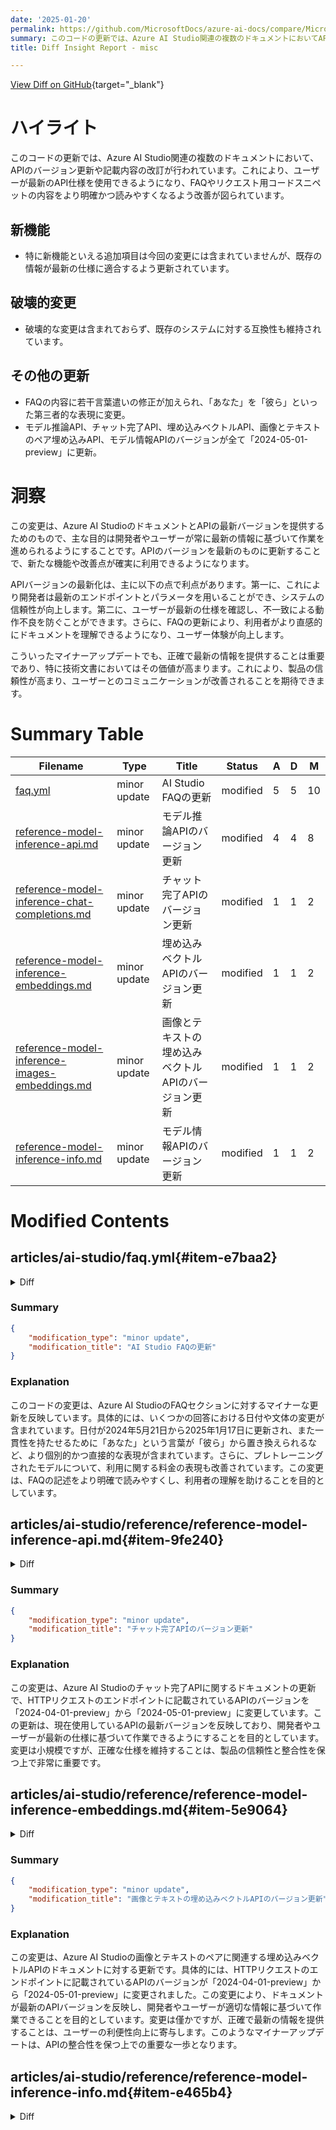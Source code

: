 ```yaml
---
date: '2025-01-20'
permalink: https://github.com/MicrosoftDocs/azure-ai-docs/compare/MicrosoftDocs:1d7cc3c...MicrosoftDocs:06d2c74
summary: このコードの更新では、Azure AI Studio関連の複数のドキュメントにおいてAPIのバージョン更新や記載内容の改訂が行われました。これにより、ユーザーは最新のAPI仕様を使用でき、FAQやリクエスト用コードスニペットがより明確かつ読みやすくなります。新しい機能は追加されていませんが、既存の情報が更新され、互換性も維持されています。FAQの表現が若干修正され、モデル推論APIなどのバージョンが最新に更新されました。この変更の目的は、開発者やユーザーが常に最新の情報で作業を進められるようにすることです。
title: Diff Insight Report - misc

---
```


[View Diff on GitHub](https://github.com/MicrosoftDocs/azure-ai-docs/compare/MicrosoftDocs:1d7cc3c...MicrosoftDocs:06d2c74){target="_blank"}

# ハイライト
このコードの更新では、Azure AI Studio関連の複数のドキュメントにおいて、APIのバージョン更新や記載内容の改訂が行われています。これにより、ユーザーが最新のAPI仕様を使用できるようになり、FAQやリクエスト用コードスニペットの内容をより明確かつ読みやすくなるよう改善が図られています。

## 新機能
- 特に新機能といえる追加項目は今回の変更には含まれていませんが、既存の情報が最新の仕様に適合するよう更新されています。

## 破壊的変更
- 破壊的な変更は含まれておらず、既存のシステムに対する互換性も維持されています。

## その他の更新
- FAQの内容に若干言葉遣いの修正が加えられ、「あなた」を「彼ら」といった第三者的な表現に変更。
- モデル推論API、チャット完了API、埋め込みベクトルAPI、画像とテキストのペア埋め込みAPI、モデル情報APIのバージョンが全て「2024-05-01-preview」に更新。

# 洞察
この変更は、Azure AI StudioのドキュメントとAPIの最新バージョンを提供するためのもので、主な目的は開発者やユーザーが常に最新の情報に基づいて作業を進められるようにすることです。APIのバージョンを最新のものに更新することで、新たな機能や改善点が確実に利用できるようになります。

APIバージョンの最新化は、主に以下の点で利点があります。第一に、これにより開発者は最新のエンドポイントとパラメータを用いることができ、システムの信頼性が向上します。第二に、ユーザーが最新の仕様を確認し、不一致による動作不良を防ぐことができます。さらに、FAQの更新により、利用者がより直感的にドキュメントを理解できるようになり、ユーザー体験が向上します。

こういったマイナーアップデートでも、正確で最新の情報を提供することは重要であり、特に技術文書においてはその価値が高まります。これにより、製品の信頼性が高まり、ユーザーとのコミュニケーションが改善されることを期待できます。

# Summary Table
|  Filename  | Type |    Title    | Status | A  | D  | M  |
|------------|------|-------------|--------|----|----|----|
| [faq.yml](#item-e7baa2) | minor update | AI Studio FAQの更新 | modified | 5 | 5 | 10 | 
| [reference-model-inference-api.md](#item-9fe240) | minor update | モデル推論APIのバージョン更新 | modified | 4 | 4 | 8 | 
| [reference-model-inference-chat-completions.md](#item-e09823) | minor update | チャット完了APIのバージョン更新 | modified | 1 | 1 | 2 | 
| [reference-model-inference-embeddings.md](#item-5e9064) | minor update | 埋め込みベクトルAPIのバージョン更新 | modified | 1 | 1 | 2 | 
| [reference-model-inference-images-embeddings.md](#item-70c7ac) | minor update | 画像とテキストの埋め込みベクトルAPIのバージョン更新 | modified | 1 | 1 | 2 | 
| [reference-model-inference-info.md](#item-e465b4) | minor update | モデル情報APIのバージョン更新 | modified | 1 | 1 | 2 | 


# Modified Contents
## articles/ai-studio/faq.yml{#item-e7baa2}

<details>
<summary>Diff</summary>
````diff
@@ -8,7 +8,7 @@ metadata:
   ms.custom:
     - build-2024
   ms.topic: faq
-  ms.date: 5/21/2024
+  ms.date: 01/17/2025
   ms.reviewer: sgilley
   ms.author: sgilley
   author: sdgilley
@@ -25,7 +25,7 @@ sections:
       - question: |
           How can customers access Azure AI Foundry? 
         answer: |
-          Customers can explore Azure AI Foundry unauthenticated - including its cutting-edge AI capabilities. When they're ready to begin using templates, tools, and the robust model catalog to stitch together their own AI solutions, they'll be prompted to register or sign in to their Azure account. During preview, there's no extra charge for using Azure AI Foundry. When deploying solutions, Azure AI services, Azure Machine Learning, and other Azure resources used inside of Azure AI Foundry will be billed at their existing rates. Pricing is subject to change when Azure AI Foundry is generally available.
+          Customers can explore Azure AI Foundry unauthenticated - including its cutting-edge AI capabilities. When you're ready to begin using templates, tools, and the robust model catalog to stitch together your own AI solutions, you're prompted to register or sign in to your Azure account. Currently, there's no extra charge for using Azure AI Foundry. When deploying solutions, you're billed for the Azure AI services, Azure Machine Learning, and other Azure resources used inside of Azure AI Foundry at their existing rates.
       - question: |
           What regions is Azure AI Foundry available in?
         answer: | 
@@ -37,23 +37,23 @@ sections:
       - question: |
           Can I use models other than ChatGPT in Azure AI Foundry portal? 
         answer: |
-          Yes. Azure AI Foundry includes a robust and growing catalog of frontier and open-source models from OpenAI, Hugging Face, Meta and more that can be applied over your data. You can even compare models by task using open-source datasets and evaluate the model with your own test data to see how the pre-trained model would perform to fit your own use case.
+          Yes. Azure AI Foundry includes a robust and growing catalog of frontier and open-source models from OpenAI, Hugging Face, Meta, and more that can be applied over your data. You can even compare models by task using open-source datasets and evaluate the model with your own test data to see how the pretrained model would perform to fit your own use case.
       - question: |
           Will there be multiple varying model benchmarks in Azure AI Foundry portal based on individual projects and data sources? 
         answer: |
           In the model benchmarks view, customers can view varying model benchmarks published by Azure AI. 
       - question: |
           Is prompt flow Microsoft's equivalent to LangChain? 
         answer: |
-          Prompt flow is complementary to LangChain and Semantic Kernel and it can work with either. Prompt flow supports LLMOps for generative AI solutions, providing evaluation, connection management, and flow logic to help debug applications, manage deployment and monitor at scale.
+          Prompt flow is complementary to LangChain and Semantic Kernel and it can work with either. Prompt flow supports LLMOps for generative AI solutions, providing evaluation, connection management, and flow logic to help debug applications, manage deployment, and monitor at scale.
       - question: |
           How is prompt injection handled, and how do we ensure no malicious code is running from prompt injection? 
         answer: |
           Prompt templates in prompt flow provide robust examples and instructions for avoiding prompt injection attacks in the application. Azure AI Content Safety helps detect offensive or inappropriate content in text and images. Content moderation also checks for jailbreaks.
       - question: |
           What is the billing model for Model-as-a-Service (MaaS)? 
         answer: |
-          Azure AI Foundry offers paygo inference APIs and hosted fine-tuning for [Llama 2 family models](how-to/deploy-models-llama.md). During preview, there's no extra charge for Azure AI Foundry outside of typical AI services and other Azure resource charges.
+          Azure AI Foundry offers pay-as-you-go inference APIs and hosted fine-tuning for [Llama 2 family models](how-to/deploy-models-llama.md). Currently, there's no extra charge for Azure AI Foundry outside of typical AI services and other Azure resource charges.
       - question: |
           Can all models be secured with content filtering? 
         answer: |
````
</details>

### Summary

```json
{
    "modification_type": "minor update",
    "modification_title": "AI Studio FAQの更新"
}
```

### Explanation
このコードの変更は、Azure AI StudioのFAQセクションに対するマイナーな更新を反映しています。具体的には、いくつかの回答における日付や文体の変更が含まれています。日付が2024年5月21日から2025年1月17日に更新され、また一貫性を持たせるために「あなた」という言葉が「彼ら」から置き換えられるなど、より個別的かつ直接的な表現が含まれています。さらに、プレトレーニングされたモデルについて、利用に関する料金の表現も改善されています。この変更は、FAQの記述をより明確で読みやすくし、利用者の理解を助けることを目的としています。

## articles/ai-studio/reference/reference-model-inference-api.md{#item-9fe240}

<details>
<summary>Diff</summary>
````diff
@@ -202,7 +202,7 @@ Use the reference section to explore the API design and which parameters are ava
 __Request__
 
 ```HTTP/1.1
-POST /chat/completions?api-version=2024-04-01-preview
+POST /chat/completions?api-version=2024-05-01-preview
 Authorization: Bearer <bearer-token>
 Content-Type: application/json
 ```
@@ -277,7 +277,7 @@ Console.WriteLine($"Response: {response.Value.Choices[0].Message.Content}");
 __Request__
 
 ```HTTP/1.1
-POST /chat/completions?api-version=2024-04-01-preview
+POST /chat/completions?api-version=2024-05-01-preview
 Authorization: Bearer <bearer-token>
 Content-Type: application/json
 extra-parameters: pass-through
@@ -411,7 +411,7 @@ catch (RequestFailedException ex)
 __Request__
 
 ```HTTP/1.1
-POST /chat/completions?api-version=2024-04-01-preview
+POST /chat/completions?api-version=2024-05-01-preview
 Authorization: Bearer <bearer-token>
 Content-Type: application/json
 ```
@@ -552,7 +552,7 @@ catch (RequestFailedException ex)
 __Request__
 
 ```HTTP/1.1
-POST /chat/completions?api-version=2024-04-01-preview
+POST /chat/completions?api-version=2024-05-01-preview
 Authorization: Bearer <bearer-token>
 Content-Type: application/json
 ```
````
</details>

### Summary

```json
{
    "modification_type": "minor update",
    "modification_title": "モデル推論APIのバージョン更新"
}
```

### Explanation
この変更は、Azure AI Studioのモデル推論APIに関連するドキュメントの一部を更新したもので、APIのバージョンを「2024-04-01-preview」から「2024-05-01-preview」に変更しています。この変更は、コードスニペット内のすべての関連するリクエスト部分で行われており、APIのエンドポイントが最新のものに適応していることを示しています。この更新は、ユーザーが常に最新のAPI仕様を使用できるようにするためのものであり、特に開発者にとっては、正確な情報に基づいて作業を行えるようにするために重要です。

## articles/ai-studio/reference/reference-model-inference-chat-completions.md{#item-e09823}

<details>
<summary>Diff</summary>
````diff
@@ -21,7 +21,7 @@ ms.custom:
 Creates a model response for the given chat conversation.
 
 ```http
-POST /chat/completions?api-version=2024-04-01-preview
+POST /chat/completions?api-version=2024-05-01-preview
 ```
 
 ## URI Parameters
````
</details>

### Summary

```json
{
    "modification_type": "minor update",
    "modification_title": "チャット完了APIのバージョン更新"
}
```

### Explanation
この変更は、Azure AI Studioのチャット完了APIに関するドキュメントの更新で、HTTPリクエストのエンドポイントに記載されているAPIのバージョンを「2024-04-01-preview」から「2024-05-01-preview」に変更しています。この更新は、現在使用しているAPIの最新バージョンを反映しており、開発者やユーザーが最新の仕様に基づいて作業できるようにすることを目的としています。変更は小規模ですが、正確な仕様を維持することは、製品の信頼性と整合性を保つ上で非常に重要です。

## articles/ai-studio/reference/reference-model-inference-embeddings.md{#item-5e9064}

<details>
<summary>Diff</summary>
````diff
@@ -21,7 +21,7 @@ ms.custom:
 Creates an embedding vector representing the input text.
 
 ```http
-POST /embeddings?api-version=2024-04-01-preview
+POST /embeddings?api-version=2024-05-01-preview
 ```
 
 ## URI Parameters
````
</details>

### Summary

```json
{
    "modification_type": "minor update",
    "modification_title": "埋め込みベクトルAPIのバージョン更新"
}
```

### Explanation
この変更は、Azure AI Studioの埋め込みベクトルAPIに関連するドキュメントの更新です。具体的には、HTTPリクエストのエンドポイントに示されているAPIのバージョンを「2024-04-01-preview」から「2024-05-01-preview」に変更しています。この更新により、ドキュメントが最新のAPIバージョンを反映し、ユーザーが正確な情報に基づいて作業できるようになっています。変更はわずかですが、最新の仕様を提供することは、ユーザー体験の向上に寄与します。このようなマイナーアップデートは、APIの信頼性を保ち、常に最新の情報をユーザーに提供することを目的としています。

## articles/ai-studio/reference/reference-model-inference-images-embeddings.md{#item-70c7ac}

<details>
<summary>Diff</summary>
````diff
@@ -21,7 +21,7 @@ ms.custom:
 Creates an embedding vector representing the input image and text pair.
 
 ```http
-POST /images/embeddings?api-version=2024-04-01-preview
+POST /images/embeddings?api-version=2024-05-01-preview
 ```
 
 ## URI Parameters
````
</details>

### Summary

```json
{
    "modification_type": "minor update",
    "modification_title": "画像とテキストの埋め込みベクトルAPIのバージョン更新"
}
```

### Explanation
この変更は、Azure AI Studioの画像とテキストのペアに関連する埋め込みベクトルAPIのドキュメントに対する更新です。具体的には、HTTPリクエストのエンドポイントに記載されているAPIのバージョンが「2024-04-01-preview」から「2024-05-01-preview」に変更されました。この変更により、ドキュメントが最新のAPIバージョンを反映し、開発者やユーザーが適切な情報に基づいて作業できることを目的としています。変更は僅かですが、正確で最新の情報を提供することは、ユーザーの利便性向上に寄与します。このようなマイナーアップデートは、APIの整合性を保つ上での重要な一歩となります。

## articles/ai-studio/reference/reference-model-inference-info.md{#item-e465b4}

<details>
<summary>Diff</summary>
````diff
@@ -21,7 +21,7 @@ ms.custom:
 Returns the information about the model deployed under the endpoint.
 
 ```http
-GET /info?api-version=2024-04-01-preview
+GET /info?api-version=2024-05-01-preview
 ```
 
 ## URI Parameters
````
</details>

### Summary

```json
{
    "modification_type": "minor update",
    "modification_title": "モデル情報APIのバージョン更新"
}
```

### Explanation
この変更は、Azure AI Studioにおけるモデル情報の取得に関するAPIのドキュメントの更新です。具体的には、HTTPリクエストのエンドポイントで示されているAPIのバージョンが「2024-04-01-preview」から「2024-05-01-preview」に更新されています。このマイナーな変更により、ドキュメントは最新のAPIバージョンを反映し、ユーザーが新しい機能や修正された点を正しく利用できるようになります。正確なAPI情報の提供は、開発者にとって重要であり、最新の仕様に基づいて作業することで、システムの信頼性と効率が向上します。


